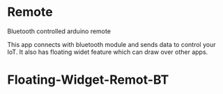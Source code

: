 # Remote
 Bluetooth controlled arduino remote
 
 This app connects with bluetooth module and sends data to control your IoT. It also has floating widet feature which can draw over other apps.
# Floating-Widget-Remot-BT
